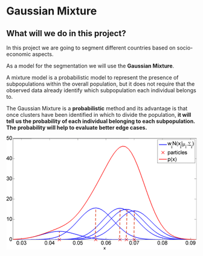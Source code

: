 # Gaussian Mixture

## What will we do in this project?

In this project we are going to segment different countries based on socio-economic aspects.

As a model for the segmentation we will use the **Gaussian Mixture**.

A mixture model is a probabilistic model to represent the presence of subpopulations within the overall population, but it does not require that the observed data already identify which subpopulation each individual belongs to.

The Gaussian Mixture is a **probabilistic** method and its advantage is that once clusters have been identified in which to divide the population, **it will tell us the probability of each individual belonging to each subpopulation. The probability will help to evaluate better edge cases.**

![Guassian Mixture](Gaussian-mixture.ppm)
